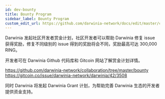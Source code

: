 ```yaml
---
id: dev-bounty
title: Bounty Program
sidebar_label: Bounty Program
custom_edit_url: https://github.com/darwinia-network/docs/edit/master/content/zh-CN/dev-bounty.md
---
```


Darwinia 发起社区开发者赏金计划，社区开发者可以帮助 Darwinia 修复 issue 获得奖励，修复不同级别的 issue 得到的奖励将会不同，奖励最高可达 300,000 RING。

开发者可在 Darwinia Github 代码库和 Gitcoin 网站了解赏金计划详情。

https://github.com/darwinia-network/collaboration/tree/master/bounty  
https://gitcoin.co/issue/darwinia-network/darwinia/42/3508

同时 Darwinia 将发起 Darwinia Grant 计划，为帮助完善 Darwinia 生态的开发者提供资金支持。

